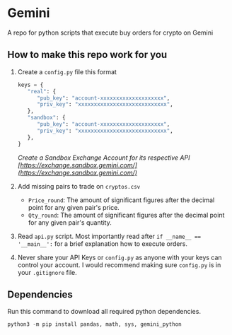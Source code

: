 # Gemini

A repo for python scripts that execute buy orders for crypto on Gemini

## How to make this repo work for you

1. Create a `config.py` file this format
   ```python
   keys = {
      "real": {
         "pub_key": "account-xxxxxxxxxxxxxxxxxxxx",
         "priv_key": "xxxxxxxxxxxxxxxxxxxxxxxxxxxx",
      },
      "sandbox": {
         "pub_key": "account-xxxxxxxxxxxxxxxxxxxx",
         "priv_key": "xxxxxxxxxxxxxxxxxxxxxxxxxxxx",
      },
   }
   ```
   *Create a Sandbox Exchange Account for its respective API*
   *[https://exchange.sandbox.gemini.com/](https://exchange.sandbox.gemini.com/)*

2. Add missing pairs to trade on `cryptos.csv`
   * `Price_round`: The amount of significant figures after the decimal point for any given pair's price.
   * `Qty_round`: The amount of significant figures after the decimal point for any given pair's quantity.

3. Read `api.py` script. Most importantly read after `if __name__ == '__main__':` for a brief explanation how to execute orders.

4. Never share your API Keys or `config.py` as anyone with your keys can control your account. I would recommend making sure `config.py` is in your `.gitignore` file.

## Dependencies

Run this command to download all required python dependencies.

```python
python3 -m pip install pandas, math, sys, gemini_python
```